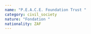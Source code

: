 ```yaml
---
name: "P.E.A.C.E. Foundation Trust "
category: civil_society
nature: "Fondation "
nationality: ZAF
---
```

    